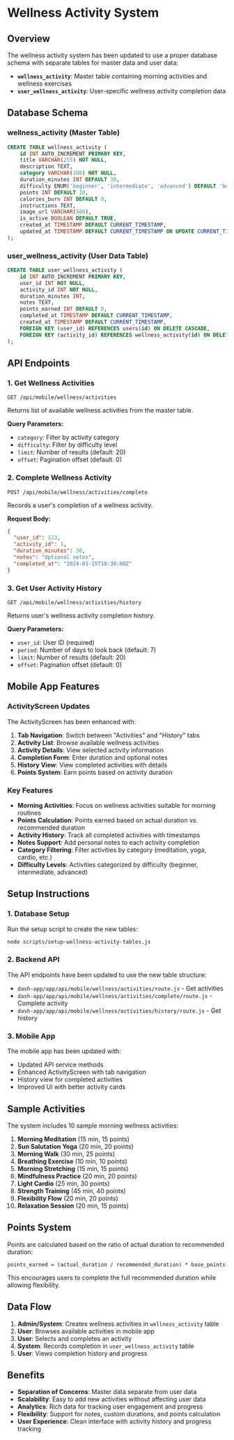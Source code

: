 # Wellness Activity System

## Overview

The wellness activity system has been updated to use a proper database schema with separate tables for master data and user data:

- **`wellness_activity`**: Master table containing morning activities and wellness exercises
- **`user_wellness_activity`**: User-specific wellness activity completion data

## Database Schema

### wellness_activity (Master Table)
```sql
CREATE TABLE wellness_activity (
    id INT AUTO_INCREMENT PRIMARY KEY,
    title VARCHAR(255) NOT NULL,
    description TEXT,
    category VARCHAR(100) NOT NULL,
    duration_minutes INT DEFAULT 30,
    difficulty ENUM('beginner', 'intermediate', 'advanced') DEFAULT 'beginner',
    points INT DEFAULT 10,
    calories_burn INT DEFAULT 0,
    instructions TEXT,
    image_url VARCHAR(500),
    is_active BOOLEAN DEFAULT TRUE,
    created_at TIMESTAMP DEFAULT CURRENT_TIMESTAMP,
    updated_at TIMESTAMP DEFAULT CURRENT_TIMESTAMP ON UPDATE CURRENT_TIMESTAMP
);
```

### user_wellness_activity (User Data Table)
```sql
CREATE TABLE user_wellness_activity (
    id INT AUTO_INCREMENT PRIMARY KEY,
    user_id INT NOT NULL,
    activity_id INT NOT NULL,
    duration_minutes INT,
    notes TEXT,
    points_earned INT DEFAULT 0,
    completed_at TIMESTAMP DEFAULT CURRENT_TIMESTAMP,
    created_at TIMESTAMP DEFAULT CURRENT_TIMESTAMP,
    FOREIGN KEY (user_id) REFERENCES users(id) ON DELETE CASCADE,
    FOREIGN KEY (activity_id) REFERENCES wellness_activity(id) ON DELETE CASCADE
);
```

## API Endpoints

### 1. Get Wellness Activities
```
GET /api/mobile/wellness/activities
```
Returns list of available wellness activities from the master table.

**Query Parameters:**
- `category`: Filter by activity category
- `difficulty`: Filter by difficulty level
- `limit`: Number of results (default: 20)
- `offset`: Pagination offset (default: 0)

### 2. Complete Wellness Activity
```
POST /api/mobile/wellness/activities/complete
```
Records a user's completion of a wellness activity.

**Request Body:**
```json
{
  "user_id": 123,
  "activity_id": 1,
  "duration_minutes": 30,
  "notes": "Optional notes",
  "completed_at": "2024-01-15T10:30:00Z"
}
```

### 3. Get User Activity History
```
GET /api/mobile/wellness/activities/history
```
Returns user's wellness activity completion history.

**Query Parameters:**
- `user_id`: User ID (required)
- `period`: Number of days to look back (default: 7)
- `limit`: Number of results (default: 20)
- `offset`: Pagination offset (default: 0)

## Mobile App Features

### ActivityScreen Updates

The ActivityScreen has been enhanced with:

1. **Tab Navigation**: Switch between "Activities" and "History" tabs
2. **Activity List**: Browse available wellness activities
3. **Activity Details**: View selected activity information
4. **Completion Form**: Enter duration and optional notes
5. **History View**: View completed activities with details
6. **Points System**: Earn points based on activity duration

### Key Features

- **Morning Activities**: Focus on wellness activities suitable for morning routines
- **Points Calculation**: Points earned based on actual duration vs. recommended duration
- **Activity History**: Track all completed activities with timestamps
- **Notes Support**: Add personal notes to each activity completion
- **Category Filtering**: Filter activities by category (meditation, yoga, cardio, etc.)
- **Difficulty Levels**: Activities categorized by difficulty (beginner, intermediate, advanced)

## Setup Instructions

### 1. Database Setup
Run the setup script to create the new tables:

```bash
node scripts/setup-wellness-activity-tables.js
```

### 2. Backend API
The API endpoints have been updated to use the new table structure:

- `dash-app/app/api/mobile/wellness/activities/route.js` - Get activities
- `dash-app/app/api/mobile/wellness/activities/complete/route.js` - Complete activity
- `dash-app/app/api/mobile/wellness/activities/history/route.js` - Get history

### 3. Mobile App
The mobile app has been updated with:

- Updated API service methods
- Enhanced ActivityScreen with tab navigation
- History view for completed activities
- Improved UI with better activity cards

## Sample Activities

The system includes 10 sample morning wellness activities:

1. **Morning Meditation** (15 min, 15 points)
2. **Sun Salutation Yoga** (20 min, 20 points)
3. **Morning Walk** (30 min, 25 points)
4. **Breathing Exercise** (10 min, 10 points)
5. **Morning Stretching** (15 min, 15 points)
6. **Mindfulness Practice** (20 min, 20 points)
7. **Light Cardio** (25 min, 30 points)
8. **Strength Training** (45 min, 40 points)
9. **Flexibility Flow** (20 min, 20 points)
10. **Relaxation Session** (20 min, 15 points)

## Points System

Points are calculated based on the ratio of actual duration to recommended duration:

```
points_earned = (actual_duration / recommended_duration) * base_points
```

This encourages users to complete the full recommended duration while allowing flexibility.

## Data Flow

1. **Admin/System**: Creates wellness activities in `wellness_activity` table
2. **User**: Browses available activities in mobile app
3. **User**: Selects and completes an activity
4. **System**: Records completion in `user_wellness_activity` table
5. **User**: Views completion history and progress

## Benefits

- **Separation of Concerns**: Master data separate from user data
- **Scalability**: Easy to add new activities without affecting user data
- **Analytics**: Rich data for tracking user engagement and progress
- **Flexibility**: Support for notes, custom durations, and points calculation
- **User Experience**: Clean interface with activity history and progress tracking 